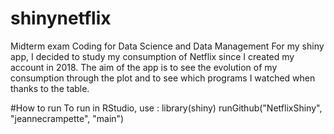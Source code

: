# shinynetflix
Midterm exam Coding for Data Science and Data Management
For my shiny app, I decided to study my consumption of Netflix since I created my account in 2018. The aim of the app is to see the evolution of my consumption through the plot and to see which programs I watched when thanks to the table. 

#How to run
To run in RStudio, use :
library(shiny)
runGithub("NetflixShiny", "jeannecrampette", "main")
